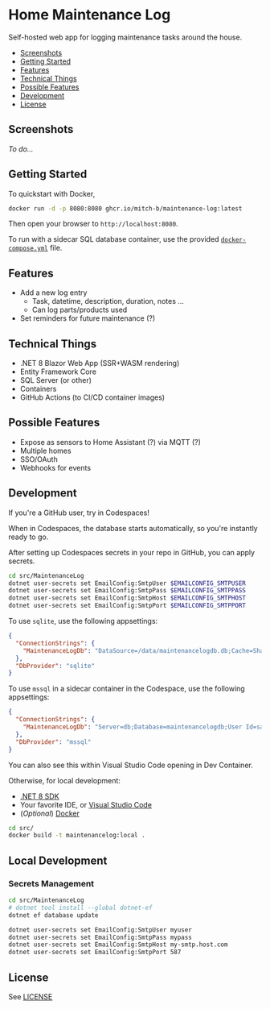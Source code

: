 # Home Maintenance Log

Self-hosted web app for logging maintenance tasks around the house.

* [Screenshots](#screenshots)
* [Getting Started](#getting-started)
* [Features](#features)
* [Technical Things](#technical-things)
* [Possible Features](#possible-features)
* [Development](#development)
* [License](#license)

## Screenshots

_To do..._

## Getting Started

To quickstart with Docker,

```bash
docker run -d -p 8080:8080 ghcr.io/mitch-b/maintenance-log:latest
```

Then open your browser to `http://localhost:8080`.

To run with a sidecar SQL database container, use the provided [`docker-compose.yml`](./docker-compose.yml) file.

## Features

* Add a new log entry
  * Task, datetime, description, duration, notes ...
  * Can log parts/products used
* Set reminders for future maintenance (?)

## Technical Things

* .NET 8 Blazor Web App (SSR+WASM rendering)
* Entity Framework Core
* SQL Server (or other)
* Containers
* GitHub Actions (to CI/CD container images)

## Possible Features

* Expose as sensors to Home Assistant (?) via MQTT (?)
* Multiple homes
* SSO/OAuth
* Webhooks for events

## Development

If you're a GitHub user, try in Codespaces!

When in Codespaces, the database starts automatically, so you're instantly ready to go.

After setting up Codespaces secrets in your repo in GitHub, you can apply secrets.

```bash
cd src/MaintenanceLog
dotnet user-secrets set EmailConfig:SmtpUser $EMAILCONFIG_SMTPUSER
dotnet user-secrets set EmailConfig:SmtpPass $EMAILCONFIG_SMTPPASS
dotnet user-secrets set EmailConfig:SmtpHost $EMAILCONFIG_SMTPHOST
dotnet user-secrets set EmailConfig:SmtpPort $EMAILCONFIG_SMTPPORT
```

To use `sqlite`, use the following appsettings:

```json
{
  "ConnectionStrings": {
    "MaintenanceLogDb": "DataSource=/data/maintenancelogdb.db;Cache=Shared"
  },
  "DbProvider": "sqlite"
}
```

To use `mssql` in a sidecar container in the Codespace, use the following appsettings:

```json
{
  "ConnectionStrings": {
    "MaintenanceLogDb": "Server=db;Database=maintenancelogdb;User Id=sa;Password='This is publ1c, so whatever works!';MultipleActiveResultSets=true;Encrypt=False;"
  },
  "DbProvider": "mssql"
}
```

You can also see this within Visual Studio Code opening in Dev Container.

Otherwise, for local development:

* [.NET 8 SDK](https://dotnet.microsoft.com/download/dotnet/8.0)
* Your favorite IDE, or [Visual Studio Code](https://code.visualstudio.com/)
* (_Optional_) [Docker](https://www.docker.com/products/docker-desktop)

```bash
cd src/
docker build -t maintenancelog:local .
```

## Local Development

### Secrets Management

```bash
cd src/MaintenanceLog
# dotnet tool install --global dotnet-ef
dotnet ef database update

dotnet user-secrets set EmailConfig:SmtpUser myuser
dotnet user-secrets set EmailConfig:SmtpPass mypass
dotnet user-secrets set EmailConfig:SmtpHost my-smtp.host.com
dotnet user-secrets set EmailConfig:SmtpPort 587
```

## License

See [LICENSE](./LICENSE)
